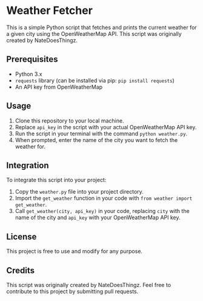 # Weather Fetcher

This is a simple Python script that fetches and prints the current weather for a given city using the OpenWeatherMap API. This script was originally created by NateDoesThingz.

## Prerequisites

- Python 3.x
- `requests` library (can be installed via pip: `pip install requests`)
- An API key from OpenWeatherMap

## Usage

1. Clone this repository to your local machine.
2. Replace `api_key` in the script with your actual OpenWeatherMap API key.
3. Run the script in your terminal with the command `python weather.py`.
4. When prompted, enter the name of the city you want to fetch the weather for.

## Integration

To integrate this script into your project:

1. Copy the `weather.py` file into your project directory.
2. Import the `get_weather` function in your code with `from weather import get_weather`.
3. Call `get_weather(city, api_key)` in your code, replacing `city` with the name of the city and `api_key` with your OpenWeatherMap API key.

## License

This project is free to use and modify for any purpose.

## Credits

This script was originally created by NateDoesThingz. Feel free to contribute to this project by submitting pull requests.
